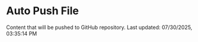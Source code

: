 # Auto Push File

Content that will be pushed to GitHub repository.
Last updated: 07/30/2025, 03:35:14 PM